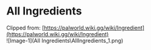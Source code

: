 # All Ingredients
Clipped from: [https://palworld.wiki.gg/wiki/Ingredient](https://palworld.wiki.gg/wiki/Ingredient)  
![Image-1](All Ingredients\AllIngredients_1.png)  

